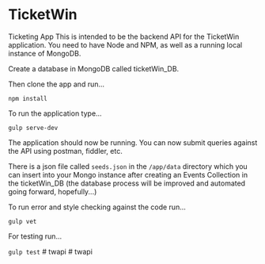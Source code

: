# TicketWin
Ticketing App
This is intended to be the backend API for the TicketWin application. You need to have Node and NPM, as well as a running local instance of MongoDB. 

Create a database in MongoDB called ticketWin_DB.

Then clone the app and run...

<code>npm install</code>

To run the application type...

<code>gulp serve-dev</code>

The application should now be running. You can now submit queries against the API using postman, fiddler, etc. 

There is a json file called <code>seeds.json</code> in the <code>/app/data</code> directory which you can insert into your Mongo instance after creating an Events Collection in the ticketWin_DB (the database process will be improved and automated going forward, hopefully...)

To run error and style checking against the code run...

<code>gulp vet</code>

For testing run...

<code>gulp test</code>
#   t w a p i  
 #   t w a p i  
 